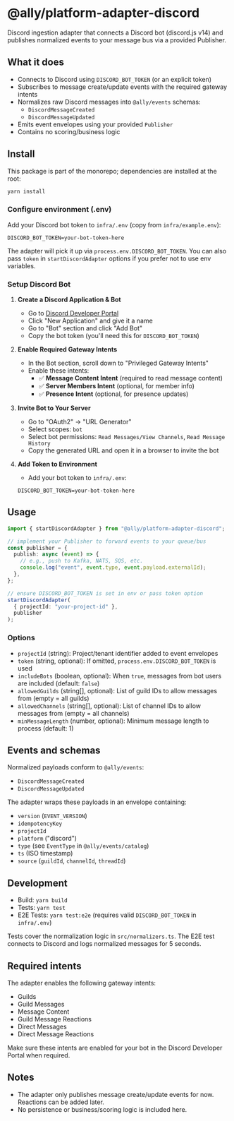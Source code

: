 # @ally/platform-adapter-discord

Discord ingestion adapter that connects a Discord bot (discord.js v14) and publishes normalized events to your message bus via a provided Publisher.

## What it does

- Connects to Discord using `DISCORD_BOT_TOKEN` (or an explicit token)
- Subscribes to message create/update events with the required gateway intents
- Normalizes raw Discord messages into `@ally/events` schemas:
  - `DiscordMessageCreated`
  - `DiscordMessageUpdated`
- Emits event envelopes using your provided `Publisher`
- Contains no scoring/business logic

## Install

This package is part of the monorepo; dependencies are installed at the root:

```bash
yarn install
```

### Configure environment (.env)

Add your Discord bot token to `infra/.env` (copy from `infra/example.env`):

```
DISCORD_BOT_TOKEN=your-bot-token-here
```

The adapter will pick it up via `process.env.DISCORD_BOT_TOKEN`. You can also pass `token` in `startDiscordAdapter` options if you prefer not to use env variables.

### Setup Discord Bot

1. **Create a Discord Application & Bot**
   - Go to [Discord Developer Portal](https://discord.com/developers/applications)
   - Click "New Application" and give it a name
   - Go to "Bot" section and click "Add Bot"
   - Copy the bot token (you'll need this for `DISCORD_BOT_TOKEN`)

2. **Enable Required Gateway Intents**
   - In the Bot section, scroll down to "Privileged Gateway Intents"
   - Enable these intents:
     - ✅ **Message Content Intent** (required to read message content)
     - ✅ **Server Members Intent** (optional, for member info)
     - ✅ **Presence Intent** (optional, for presence updates)

3. **Invite Bot to Your Server**
   - Go to "OAuth2" → "URL Generator"
   - Select scopes: `bot`
   - Select bot permissions: `Read Messages/View Channels`, `Read Message History`
   - Copy the generated URL and open it in a browser to invite the bot

4. **Add Token to Environment**
   - Add your bot token to `infra/.env`:
   ```env
   DISCORD_BOT_TOKEN=your-bot-token-here
   ```

## Usage

```ts
import { startDiscordAdapter } from "@ally/platform-adapter-discord";

// implement your Publisher to forward events to your queue/bus
const publisher = {
  publish: async (event) => {
    // e.g., push to Kafka, NATS, SQS, etc.
    console.log("event", event.type, event.payload.externalId);
  },
};

// ensure DISCORD_BOT_TOKEN is set in env or pass token option
startDiscordAdapter(
  { projectId: "your-project-id" },
  publisher
);
```

### Options

- `projectId` (string): Project/tenant identifier added to event envelopes
- `token` (string, optional): If omitted, `process.env.DISCORD_BOT_TOKEN` is used
- `includeBots` (boolean, optional): When `true`, messages from bot users are included (default: `false`)
- `allowedGuilds` (string[], optional): List of guild IDs to allow messages from (empty = all guilds)
- `allowedChannels` (string[], optional): List of channel IDs to allow messages from (empty = all channels)
- `minMessageLength` (number, optional): Minimum message length to process (default: 1)

## Events and schemas

Normalized payloads conform to `@ally/events`:

- `DiscordMessageCreated`
- `DiscordMessageUpdated`

The adapter wraps these payloads in an envelope containing:

- `version` (`EVENT_VERSION`)
- `idempotencyKey`
- `projectId`
- `platform` ("discord")
- `type` (see `EventType` in `@ally/events/catalog`)
- `ts` (ISO timestamp)
- `source` (`guildId`, `channelId`, `threadId`)

## Development

- Build: `yarn build`
- Tests: `yarn test`
- E2E Tests: `yarn test:e2e` (requires valid `DISCORD_BOT_TOKEN` in `infra/.env`)

Tests cover the normalization logic in `src/normalizers.ts`. The E2E test connects to Discord and logs normalized messages for 5 seconds.

## Required intents

The adapter enables the following gateway intents:

- Guilds
- Guild Messages
- Message Content
- Guild Message Reactions
- Direct Messages
- Direct Message Reactions

Make sure these intents are enabled for your bot in the Discord Developer Portal when required.

## Notes

- The adapter only publishes message create/update events for now. Reactions can be added later.
- No persistence or business/scoring logic is included here.
